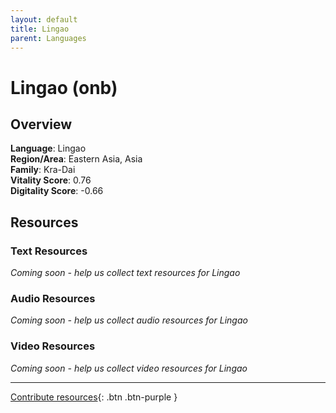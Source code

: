 ```yaml
---
layout: default
title: Lingao
parent: Languages
---
```


# Lingao (onb)

## Overview

**Language**: Lingao  
**Region/Area**: Eastern Asia, Asia  
**Family**: Kra-Dai  
**Vitality Score**: 0.76  
**Digitality Score**: -0.66  

## Resources

### Text Resources
*Coming soon - help us collect text resources for Lingao*

### Audio Resources
*Coming soon - help us collect audio resources for Lingao*

### Video Resources
*Coming soon - help us collect video resources for Lingao*

---

[Contribute resources](https://fairtrain.github.io/){: .btn .btn-purple }
